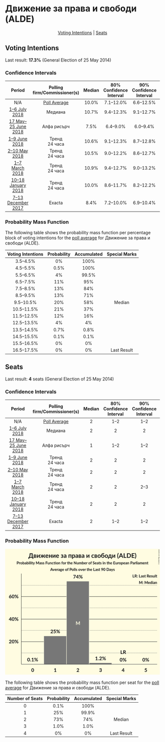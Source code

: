 # Движение за права и свободи (ALDE)

<p align="center"><a href="#voting-intentions">Voting Intentions</a> | <a href="#seats">Seats</a></p>

## Voting Intentions

Last result: **17.3%** (General Election of 25 May 2014)

### Confidence Intervals

| Period     | Polling firm/Commissioner(s) | Median | 80% Confidence Interval | 90% Confidence Interval | 95% Confidence Interval | 99% Confidence Interval |
|:----------:|:----------------:|:-----------:|:-----------------------:|:-----------------------:|:-----------------------:|:-----------------------:|
| N/A | [Poll Average](average.html) | 10.0% | 7.1–12.0% | 6.6–12.5% | 6.2–12.9% | 5.6–13.8% |
| [1–6 July 2018](2018-07-06-Медиана.html) | Медиана | 10.7% | 9.4–12.3% | 9.1–12.7% | 8.7–13.1% | 8.2–13.9% |
| [17 May–25 June 2018](2018-06-25-Алфарисърч.html) | Алфа рисърч | 7.5% | 6.4–9.0% | 6.0–9.4% | 5.7–9.8% | 5.2–10.5% |
| [1–9 June 2018](2018-06-09-Тренд.html) | Тренд <br> 24 часа | 10.6% | 9.1–12.3% | 8.7–12.8% | 8.4–13.2% | 7.8–14.1% |
| [2–10 May 2018](2018-05-10-Тренд.html) | Тренд <br> 24 часа | 10.5% | 9.0–12.2% | 8.6–12.7% | 8.3–13.1% | 7.7–14.0% |
| [1–7 March 2018](2018-03-07-Тренд.html) | Тренд <br> 24 часа | 10.9% | 9.4–12.7% | 9.0–13.2% | 8.7–13.6% | 8.0–14.5% |
| [10–18 January 2018](2018-01-18-Тренд.html) | Тренд <br> 24 часа | 10.0% | 8.6–11.7% | 8.2–12.2% | 7.9–12.7% | 7.2–13.5% |
| [7–13 December 2017](2017-12-13-Exacta.html) | Exacta | 8.4% | 7.2–10.0% | 6.9–10.4% | 6.6–10.8% | 6.0–11.6% |

### Probability Mass Function

The following table shows the probability mass function per percentage block of voting intentions for the [poll average](average.html) for Движение за права и свободи (ALDE).

| Voting Intentions | Probability | Accumulated | Special Marks |
|:-----------------:|:-----------:|:-----------:|:-------------:|
| 3.5–4.5% | 0% | 100% |  |
| 4.5–5.5% | 0.5% | 100% |  |
| 5.5–6.5% | 4% | 99.5% |  |
| 6.5–7.5% | 11% | 95% |  |
| 7.5–8.5% | 13% | 84% |  |
| 8.5–9.5% | 13% | 71% |  |
| 9.5–10.5% | 20% | 58% | Median |
| 10.5–11.5% | 21% | 37% |  |
| 11.5–12.5% | 12% | 16% |  |
| 12.5–13.5% | 4% | 4% |  |
| 13.5–14.5% | 0.7% | 0.8% |  |
| 14.5–15.5% | 0.1% | 0.1% |  |
| 15.5–16.5% | 0% | 0% |  |
| 16.5–17.5% | 0% | 0% | Last Result |


## Seats

Last result: **4** seats (General Election of 25 May 2014)

### Confidence Intervals

| Period     | Polling firm/Commissioner(s) | Median | 80% Confidence Interval | 90% Confidence Interval | 95% Confidence Interval | 99% Confidence Interval |
|:----------:|:----------------:|:------:|:-----------------------:|:-----------------------:|:-----------------------:|:-----------------------:|
| N/A | [Poll Average](average.html) | 2 | 1–2 | 1–2 | 1–2 | 1–3 |
| [1–6 July 2018](2018-07-06-Медиана.html) | Медиана | 2 | 2 | 2 | 1–2 | 1–2 |
| [17 May–25 June 2018](2018-06-25-Алфарисърч.html) | Алфа рисърч | 1 | 1–2 | 1–2 | 1–2 | 1–2 |
| [1–9 June 2018](2018-06-09-Тренд.html) | Тренд <br> 24 часа | 2 | 2 | 2 | 2–3 | 1–3 |
| [2–10 May 2018](2018-05-10-Тренд.html) | Тренд <br> 24 часа | 2 | 2 | 2 | 2–3 | 1–3 |
| [1–7 March 2018](2018-03-07-Тренд.html) | Тренд <br> 24 часа | 2 | 2 | 2–3 | 2–3 | 1–3 |
| [10–18 January 2018](2018-01-18-Тренд.html) | Тренд <br> 24 часа | 2 | 2 | 2 | 1–2 | 1–3 |
| [7–13 December 2017](2017-12-13-Exacta.html) | Exacta | 2 | 1–2 | 1–2 | 1–2 | 1–2 |

### Probability Mass Function

![Graph with seats probability mass function not yet produced](average-seats-pmf-движениезаправаисвободиalde.png "Seats Probability Mass Function")

The following table shows the probability mass function per seat for the [poll average](average.html) for Движение за права и свободи (ALDE).

| Number of Seats | Probability | Accumulated | Special Marks |
|:---------------:|:-----------:|:-----------:|:-------------:|
| 0 | 0.1% | 100% |  |
| 1 | 25% | 99.9% |  |
| 2 | 73% | 74% | Median |
| 3 | 1.0% | 1.0% |  |
| 4 | 0% | 0% | Last Result |


